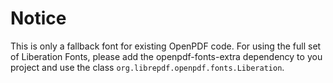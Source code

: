 # Notice

This is only a fallback font for existing OpenPDF code. For using the full set of Liberation Fonts,
please add the openpdf-fonts-extra dependency to you project and use the class
`org.librepdf.openpdf.fonts.Liberation`.